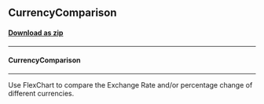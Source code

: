 ## CurrencyComparison
#### [Download as zip](https://grapecity.github.io/DownGit/#/home?url=https://github.com/GrapeCity/ComponentOne-UWP-Samples/tree/master/C1.UWP.FlexChart/CS/CurrencyComparison)
____
#### CurrencyComparison
____
Use FlexChart to compare the Exchange Rate and/or percentage change of different currencies.
